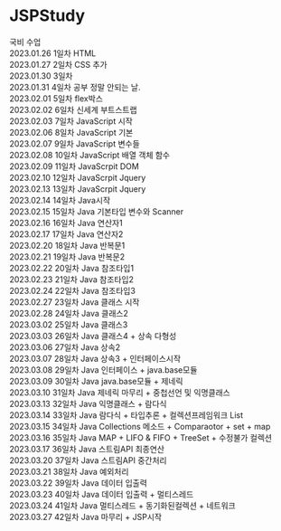 # JSPStudy
국비 수업<br>
2023.01.26 1일차 HTML<br>
2023.01.27 2일차 CSS 추가<br>
2023.01.30 3일차<br>
2023.01.31 4일차 공부 정말 안되는 날.<br>
2023.02.01 5일차 flex박스<br>
2023.02.02 6일차 신세계 부트스트랩<br>
2023.02.03 7일차 JavaScript 시작<br>
2023.02.06 8일차 JavaScript 기본<br>
2023.02.07 9일차 JavaScript 변수들<br>
2023.02.08 10일차 JavaScript 배열 객체 함수<br>
2023.02.09 11일차 JavaScrpit DOM<br>
2023.02.10 12일차 JavaScrpit Jquery<br>
2023.02.13 13일차 JavaScrpit Jquery<br>
2023.02.14 14일차 Java시작<br>
2023.02.15 15일차 Java 기본타입 변수와 Scanner<br>
2023.02.16 16일차 Java 연산자1<br>
2023.02.17 17일차 Java 연산자2<br>
2023.02.20 18일차 Java 반복문1<br>
2023.02.21 19일차 Java 반복문2<br>
2023.02.22 20일차 Java 참조타입1<br>
2023.02.23 21일차 Java 참조타입2<br>
2023.02.24 22일차 Java 참조타입3<br>
2023.02.27 23일차 Java 클래스 시작<br>
2023.02.28 24일차 Java 클래스2<br>
2023.03.02 25일차 Java 클래스3<br>
2023.03.03 26일차 Java 클래스4 + 상속 다형성<br>
2023.03.06 27일차 Java 상속2<br>
2023.03.07 28일차 Java 상속3 + 인터페이스시작<br>
2023.03.08 29일차 Java 인터페이스 + java.base모듈<br>
2023.03.09 30일차 Java java.base모듈 + 제네릭<br>
2023.03.10 31일차 Java 제네릭 마무리 + 중첩선언 및 익명클래스<br>
2023.03.13 32일차 Java 익명클래스 + 람다식<br>
2023.03.14 33일차 Java 람다식 + 타입추론 + 컬렉션프레임워크 List<br>
2023.03.15 34일차 Java Collections 메소드 + Comparaotor + set + map<br>
2023.03.16 35일차 Java MAP + LIFO & FIFO + TreeSet + 수정불가 컬렉션<br>
2023.03.17 36일차 Java 스트림API 최종연산<br>
2023.03.20 37일차 Java 스트림API 중간처리<br>
2023.03.21 38일차 Java 예외처리<br>
2023.03.22 39일차 Java 데이터 입출력<br>
2023.03.23 40일차 Java 데이터 입출력 + 멀티스레드<br>
2023.03.24 41일차 Java 멀티스레드 + 동기화된컬렉션 + 네트워크 <br>
2023.03.27 42일차 Java 마무리 + JSP시작 <br>
